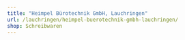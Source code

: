 ```yaml
---
title: "Heimpel Bürotechnik GmbH, Lauchringen"
url: /lauchringen/heimpel-buerotechnik-gmbh-lauchringen/
shop: Schreibwaren
---
```

